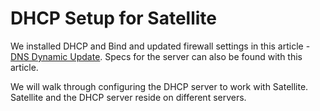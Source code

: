 # DHCP Setup for Satellite

We installed DHCP and Bind and updated firewall settings in this article - [DNS Dynamic Update](https://github.com/pslucas0212/DNSUpdating).  Specs for the server can also be found with this article.

We will walk through configuring the DHCP server to work with Satellite.  Satellite and the DHCP server reside on different servers.


